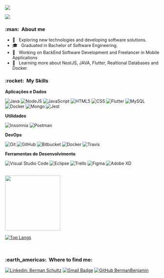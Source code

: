 <img width="auto" src="https://i.pinimg.com/originals/70/d6/b3/70d6b3aaf2857dce05601505b8ca7db0.jpg">


![](https://komarev.com/ghpvc/?username=bermanbenjamin&color=006bed)

<h3> :man: &nbsp;About me </h3>

- 🤔 &nbsp; Exploring new technologies and developing software solutions.
- 🎓 &nbsp; Graduated in Bachelor of Software Engineering.
- 💼 &nbsp; Working on BackEnd Software Development and Freelancer in Mobile Applications 
- 🌱 &nbsp; Learning more about NestJS, JAVA, Flutter, Realtional Databases and Docker.

<h3> :rocket: &nbsp;My Skills</h3>

**Aplicações e Dados**

  ![Java](https://img.shields.io/badge/Java-ED8B00?style=for-the-badge&logo=java&logoColor=white)
  ![NodeJS](https://img.shields.io/badge/Node.js-43853D?style=for-the-badge&logo=node.js&logoColor=white)
  ![JavaScript](https://img.shields.io/badge/JavaScript-F7DF1E?style=for-the-badge&logo=javascript&logoColor=black)
  ![HTML5](https://img.shields.io/badge/HTML5-E34F26?style=for-the-badge&logo=html5&logoColor=white)
  ![CSS](https://img.shields.io/badge/CSS3-1572B6?style=for-the-badge&logo=css3&logoColor=white)
  ![Flutter](https://img.shields.io/badge/Flutter-02569B?style=for-the-badge&logo=flutter&logoColor=white)
  ![MySQL](https://img.shields.io/badge/MySQL-00000F?style=for-the-badge&logo=mysql&logoColor=white)
  ![Docker](https://img.shields.io/badge/Docker-2496ED?style=for-the-badge&logo=docker&logoColor=white)
  ![Mongo](https://img.shields.io/badge/MongoDB-4EA94B?style=for-the-badge&logo=mongodb&logoColor=white)
  ![Jest](https://img.shields.io/badge/-Jest-333333?style=flat&logo=jest)
  

**Utilidades**

  ![Insomnia](https://img.shields.io/badge/-Insomnia-333333?style=flat&logo=insomnia)
  ![Postman](https://img.shields.io/badge/-Postman-333333?style=flat&logo=postman)

**DevOps**

  ![Git](https://img.shields.io/badge/-Git-333333?style=flat&logo=git)
  ![GitHub](https://img.shields.io/badge/-GitHub-333333?style=flat&logo=github)
  ![Bitbucket](https://img.shields.io/badge/-Bitbucket-333333?style=flat&logo=bitbucket)
  ![Docker](https://img.shields.io/badge/-Docker-333333?style=flat&logo=docker)
  ![Travis](https://img.shields.io/badge/-Travis-333333?style=flat&logo=travis)

**Ferramentas de Desenvolvimento**

  ![Visual Studio Code](https://img.shields.io/badge/-Visual%20Studio%20Code-333333?style=flat&logo=visual-studio-code&logoColor=007ACC)
  ![Eclipse](https://img.shields.io/badge/-Eclipse-333333?style=flat&logo=eclipse-ide&logoColor=2C2255)
  ![Trello](https://img.shields.io/badge/-Trello-333333?style=flat&logo=trello&logoColor=007ACC)
  ![Figma](https://img.shields.io/badge/-Figma-333333?style=flat&logo=figma&logoColor=007ACC)
  ![Adobe XD](https://img.shields.io/badge/-Adobe%20XD-333333?style=flat&logo=adobe-xd&logoColor=007ACC)

<br/>

<a href="https://github.com/bermanbenjamin">
  <img height="180em" src="https://github-readme-stats.vercel.app/api?username=bermanbenjamin&theme=dracula&show_icons=true" />
</a>

[![Top Langs](https://github-readme-stats.vercel.app/api/top-langs/?username=bermanbenjamin&hide_progress=true&theme=radical)](https://github.com/anuraghazra/github-readme-stats)

<br/>

<h3> :earth_americas: &nbsp;Where to find me: </h3> 

[![Linkedin: Berman Schultz](https://img.shields.io/badge/-BermanSchultz-blue?style=flat-square&logo=Linkedin&logoColor=white&link=https://www.linkedin.com/in/berman-benjamin-schultz-486a27180/)](https://www.linkedin.com/in/berman-benjamin-schultz-486a27180/)
[![Gmail Badge](https://img.shields.io/badge/-bermanschultz29@email.com-006bed?style=flat-square&logo=Gmail&logoColor=white&link=mailto:bermanschultz29@gmail.com)](mailto:bermanschultz29@gmail.com)
[![GitHub BermanBenjamin]( https://img.shields.io/github/followers/VanessaSwerts?label=follow&style=social)](https://github.com/bermanbenjamin)
